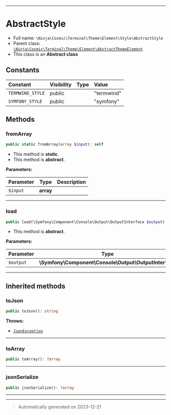 ***

# AbstractStyle





* Full name: `\Ninja\Cosmic\Terminal\Theme\Element\Style\AbstractStyle`
* Parent class: [`\Ninja\Cosmic\Terminal\Theme\Element\AbstractThemeElement`](../AbstractThemeElement.md)
* This class is an **Abstract class**


## Constants

| Constant | Visibility | Type | Value |
|:---------|:-----------|:-----|:------|
|`TERMWIND_STYLE`|public| |&quot;termwind&quot;|
|`SYMFONY_STYLE`|public| |&quot;symfony&quot;|


## Methods


### fromArray



```php
public static fromArray(array $input): self
```



* This method is **static**.
* This method is **abstract**.



**Parameters:**

| Parameter | Type | Description |
|-----------|------|-------------|
| `$input` | **array** |  |





***

### load



```php
public load(\Symfony\Component\Console\Output\OutputInterface $output): void
```




* This method is **abstract**.



**Parameters:**

| Parameter | Type | Description |
|-----------|------|-------------|
| `$output` | **\Symfony\Component\Console\Output\OutputInterface** |  |





***


## Inherited methods


### toJson



```php
public toJson(): string
```











**Throws:**

- [`JsonException`](../../../../../../JsonException.md)



***

### toArray



```php
public toArray(): ?array
```












***

### jsonSerialize



```php
public jsonSerialize(): ?array
```












***


***
> Automatically generated on 2023-12-21
